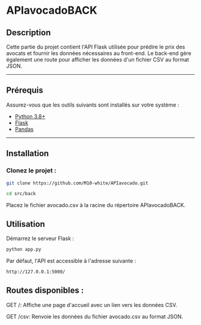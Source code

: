 # APIavocadoBACK

## Description

Cette partie du projet contient l'API Flask utilisée pour prédire le prix des avocats et fournir les données nécessaires au front-end. Le back-end gère également une route pour afficher les données d'un fichier CSV au format JSON.

---

## Prérequis

Assurez-vous que les outils suivants sont installés sur votre système :

- [Python 3.8+](https://www.python.org/downloads/)
- [Flask](https://flask.palletsprojects.com/)
- [Pandas](https://pandas.pydata.org/)

---

## Installation

### Clonez le projet :
```bash
git clone https://github.com/M10-white/APIavocado.git
```

```bash
cd src/back
```
   
Placez le fichier avocado.csv à la racine du répertoire APIavocadoBACK.

## Utilisation
Démarrez le serveur Flask :

```bash
python app.py
```

Par défaut, l'API est accessible à l'adresse suivante :

```bash
http://127.0.0.1:5000/
```

## Routes disponibles :


GET /: Affiche une page d'accueil avec un lien vers les données CSV. 

GET /csv: Renvoie les données du fichier avocado.csv au format JSON. 


